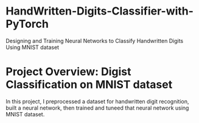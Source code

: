 # HandWritten-Digits-Classifier-with-PyTorch
Designing and Training Neural Networks to Classify Handwritten Digits Using MNIST dataset

# Project Overview: Digist Classification on MNIST dataset
In this project, I preprocessed a dataset for handwritten digit recognition, built a neural network, then trained and tuneed that neural network using MNIST dataset.
